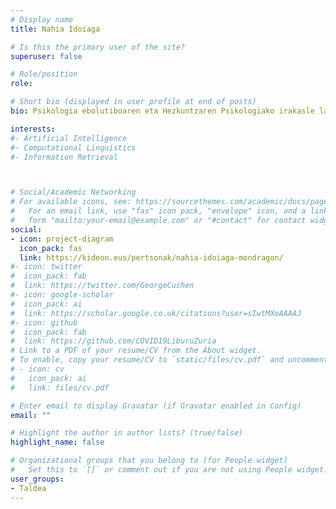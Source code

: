 ```yaml
---
# Display name
title: Nahia Idoiaga

# Is this the primary user of the site?
superuser: false

# Role/position
role: 

# Short bio (displayed in user profile at end of posts)
bio: Psikologia ebolutiboaren eta Hezkuntzaren Psikologiako irakasle laguntzailea EHUn. Psikologiako doktorea EHUn. EJren KideON Ikerketa Talde kontsolidatua. COVID-19 pandemiaren ondorio psiko-sozial eta hezitzaileen ikertzailea EAEn.

interests:
#- Artificial Intelligence
#- Computational Linguistics
#- Information Retrieval



# Social/Academic Networking
# For available icons, see: https://sourcethemes.com/academic/docs/page-builder/#icons
#   For an email link, use "fas" icon pack, "envelope" icon, and a link in the
#   form "mailto:your-email@example.com" or "#contact" for contact widget.
social:
- icon: project-diagram
  icon_pack: fas
  link: https://kideon.eus/pertsonak/nahia-idoiaga-mondragon/
#- icon: twitter
#  icon_pack: fab
#  link: https://twitter.com/GeorgeCushen
#- icon: google-scholar
#  icon_pack: ai
#  link: https://scholar.google.co.uk/citations?user=sIwtMXoAAAAJ
#- icon: github
#  icon_pack: fab
#  link: https://github.com/COVID19LiburuZuria
# Link to a PDF of your resume/CV from the About widget.
# To enable, copy your resume/CV to `static/files/cv.pdf` and uncomment the lines below.
# - icon: cv
#   icon_pack: ai
#   link: files/cv.pdf

# Enter email to display Gravatar (if Gravatar enabled in Config)
email: ""

# Highlight the author in author lists? (true/false)
highlight_name: false

# Organizational groups that you belong to (for People widget)
#   Set this to `[]` or comment out if you are not using People widget.
user_groups:
- Taldea
---
```


